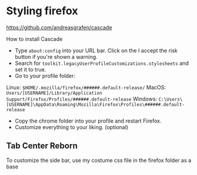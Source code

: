 # Styling firefox

<https://github.com/andreasgrafen/cascade>

How to install Cascade

* Type `about:config` into your URL bar. Click on the I accept the risk button
if you're shown a warning.
* Search for `toolkit.legacyUserProfileCustomizations.stylesheets` and
set it to true.
* Go to your profile folder:

 Linux: `$HOME/.mozilla/firefox/######.default-release/`
 MacOS: `Users/[USERNAME]/Library/Application Support/Firefox/Profiles/######.default-release`
 Windows: `C:\Users\[USERNAME]\AppData\Roaming\Mozilla\Firefox\Profiles\######.default-release`

* Copy the chrome folder into your profile and restart Firefox.
* Customize everything to your liking. (optional)

## Tab Center Reborn

To customize the side bar, use my costume css file in the firefox folder as a base
